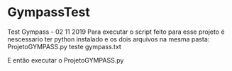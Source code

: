 # GympassTest
Test Gympass - 02 11 2019
Para executar o script feito para esse projeto é nescessario ter python instalado e os dois arquivos na mesma pasta:
	ProjetoGYMPASS.py
	teste gympass.txt

E então executar o ProjetoGYMPASS.py
